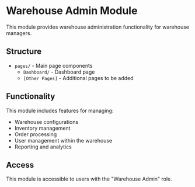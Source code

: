 # Warehouse Admin Module

This module provides warehouse administration functionality for warehouse managers.

## Structure

- `pages/` - Main page components
  - `Dashboard/` - Dashboard page
  - `[Other Pages]` - Additional pages to be added

## Functionality

This module includes features for managing:
- Warehouse configurations
- Inventory management
- Order processing
- User management within the warehouse
- Reporting and analytics

## Access

This module is accessible to users with the "Warehouse Admin" role.